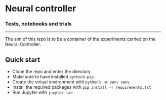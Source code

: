 # Neural controller
### Tests, notebooks and trials

---

The aim of this repo is to be a container of the experiments carried on the Neural Controller.

## Quick start
 - Clone the repo and enter the directory
 - Make sure to have installed `python3-pip`
 - Create the virtual environment with `python3 -m venv venv`
 - Install the required packages with `pip install -r requirements.txt`
 - Run Jupyter with `jupyter-lab`
